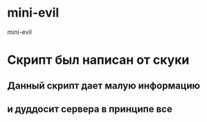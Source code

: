 # mini-evil
mini-evil


# Скрипт был написан от скуки 

## Данный скрипт дает малую информацию 
## и дуддосит сервера в принципе все 
